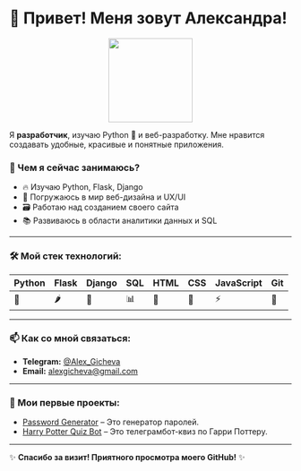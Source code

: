 # 👋 Привет! Меня зовут Александра!

<p align="center">
  <img src="https://media.giphy.com/media/hvRJCLFzcasrR4ia7z/giphy.gif" width="150">
</p>

Я **разработчик**, изучаю Python 🐍 и веб-разработку. Мне нравится создавать удобные, красивые и понятные приложения.

### 🚀 Чем я сейчас занимаюсь?

* 🔥 Изучаю Python, Flask, Django
* 🎨 Погружаюсь в мир веб-дизайна и UX/UI
* 🗃️ Работаю над созданием своего сайта
* 📚 Развиваюсь в области аналитики данных и SQL

---

### 🛠️ Мой стек технологий:

| Python | Flask | Django | SQL | HTML | CSS | JavaScript | Git |
| ------ | ----- | ------ | --- | ---- | --- | ---------- | --- |
| 🐍     | 🌶️   | 🚀     | 📊  | 📜   | 🎨 | ⚡        | 🌳  |

---

### 📫 Как со мной связаться:

* **Telegram:** [@Alex_Gicheva](https://t.me/@Alex_Gicheva)
* **Email:** [alexgicheva@gmail.com](mailto:alexgicheva@gmail.com)

---

### 🌟 Мои первые проекты:

* [Password Generator](https://github.com/SkriptSparrow/PasswordGenerator) – Это генератор паролей.
* [Harry Potter Quiz Bot](https://github.com/SkriptSparrow/HarryPotterQuizBot) – Это телеграмбот-квиз по Гарри Поттеру.

---

✨ **Спасибо за визит! Приятного просмотра моего GitHub!** ✨
